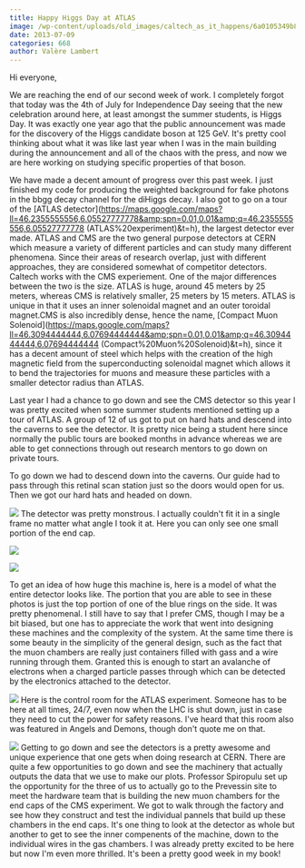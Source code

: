 ```yaml
---
title: Happy Higgs Day at ATLAS
image: /wp-content/uploads/old_images/caltech_as_it_happens/6a0105349b8251970b01901e23826a970b.jpg
date: 2013-07-09
categories: 668
author: Valère Lambert
---
```



Hi everyone,

We are reaching the end of our second week of work. I completely forgot that today was the 4th of July for Independence Day seeing that the new celebration around here, at least amongst the summer students, is Higgs Day. It was exactly one year ago that the public announcement was made for the discovery of the Higgs candidate boson at 125 GeV. It's pretty cool thinking about what it was like last year when I was in the main building during the announcement and all of the chaos with the press, and now we are here working on studying specific properties of that boson.

We have made a decent amount of progress over this past week. I just finished my code for producing the weighted background for fake photons in the bbgg decay channel for the diHiggs decay. I also got to go on a tour of the [ATLAS detector](https://maps.google.com/maps?ll=46.2355555556,6.05527777778&amp;spn=0.01,0.01&amp;q=46.2355555556,6.05527777778 (ATLAS%20experiment)&amp;t=h), the largest detector ever made. ATLAS and CMS are the two general purpose detectors at CERN which measure a variety of different particles and can study many different phenomena. Since their areas of research overlap, just with different approaches, they are considered somewhat of competitor detectors. Caltech works with the CMS experiement. One of the major differences between the two is the size. ATLAS is huge, around 45 meters by 25 meters, whereas CMS is relatively smaller, 25 meters by 15 meters. ATLAS is unique in that it uses an inner solenoidal magnet and an outer toroidal magnet.CMS is also incredibly dense, hence the name, [Compact Muon Solenoid](https://maps.google.com/maps?ll=46.3094444444,6.07694444444&amp;spn=0.01,0.01&amp;q=46.3094444444,6.07694444444 (Compact%20Muon%20Solenoid)&amp;t=h), since it has a decent amount of steel which helps with the creation of the high magnetic field from the superconducting solenoidal magnet which allows it to bend the trajectories for muons and measure these particles with a smaller detector radius than ATLAS.

Last year I had a chance to go down and see the CMS detector so this year I was pretty excited when some summer students mentioned setting up a tour of ATLAS. A group of 12 of us got to put on hard hats and descend into the caverns to see the detector. It is pretty nice being a student here since normally the public tours are booked months in advance whereas we are able to get connections through out research mentors to go down on private tours.

To go down we had to descend down into the caverns. Our guide had to pass through this retinal scan station just so the doors would open for us. Then we got our hard hats and headed on down.


![](/old_images/caltech_as_it_happens/6a0105349b8251970b01901e2383aa970b.jpg)
The detector was pretty monstrous. I actually couldn't fit it in a single frame no matter what angle I took it at. Here you can only see one small portion of the end cap.


![](/old_images/caltech_as_it_happens/6a0105349b8251970b01901e23833a970b.jpg)


![](/old_images/caltech_as_it_happens/6a0105349b8251970b019104198a1e970c.jpg)

To get an idea of how huge this machine is, here is a model of what the entire detector looks like. The portion that you are able to see in these photos is just the top portion of one of the blue rings on the side. It was pretty phenomenal. I still have to say that I prefer CMS, though I may be a bit biased, but one has to appreciate the work that went into designing these machines and the complexity of the system. At the same time there is some beauty in the simplicity of the general design, such as the fact that the muon chambers are really just containers filled with gass and a wire running through them. Granted this is enough to start an avalanche of electrons when a charged particle passes through which can be detected by the electronics attached to the detector.


![](/old_images/caltech_as_it_happens/6a0105349b8251970b0192abe2be33970d.jpg)
Here is the control room for the ATLAS experiment. Someone has to be here at all times, 24/7, even now when the LHC is shut down, just in case they need to cut the power for safety reasons. I've heard that this room also was featured in Angels and Demons, though don't quote me on that.


![](/old_images/caltech_as_it_happens/6a0105349b8251970b01901e238553970b.jpg)
Getting to go down and see the detectors is a pretty awesome and unique experience that one gets when doing research at CERN. There are quite a few opportunities to go down and see the machinery that actually outputs the data that we use to make our plots. Professor Spiropulu set up the opportunity for the three of us to actually go to the Prevessin site to meet the hardware team that is building the new muon chambers for the end caps of the CMS experiment. We got to walk through the factory and see how they construct and test the individual pannels that build up these chambers in the end caps. It's one thing to look at the detector as whole but another to get to see the inner compenents of the machine, down to the individual wires in the gas chambers. I was already pretty excited to be here but now I'm even more thrilled. It's been a pretty good week in my book!

